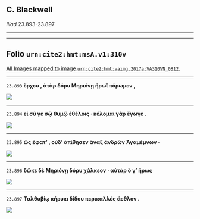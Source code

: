 

## C. Blackwell

*Iliad* 23.893-23.897

---

---

## **Folio `urn:cite2:hmt:msA.v1:310v`**



[All Images mapped to image `urn:cite2:hmt:vaimg.2017a:VA310VN_0812`.](http://www.homermultitext.org/ict2/index.html?urn=urn:cite2:hmt:vaimg.2017a:VA310VN_0812@0.4663,0.3780,0.3821,0.03015&urn=urn:cite2:hmt:vaimg.2017a:VA310VN_0812@0.4702,0.4037,0.4101,0.02282&urn=urn:cite2:hmt:vaimg.2017a:VA310VN_0812@0.4702,0.4209,0.4169,0.02282&urn=urn:cite2:hmt:vaimg.2017a:VA310VN_0812@0.4705,0.4376,0.4114,0.02420&urn=urn:cite2:hmt:vaimg.2017a:VA310VN_0812@0.4711,0.4580,0.3913,0.02448)

---- 

 `23.893`  **ἔρχευ , ἀτὰρ δόρυ Μηριόνῃ ἥρωϊ πόρωμεν ,** 

 <a href="http://www.homermultitext.org/ict2/index.html?urn=urn:cite2:hmt:vaimg.2017a:VA310VN_0812@0.4663,0.3780,0.3821,0.03015"><img src="http://beta.hpcc.uh.edu/scs/image/500/500/urn:cite2:hmt:vaimg.2017a:VA310VN_0812@0.4663,0.3780,0.3821,0.03015"/></a> 

---- 

 `23.894`  **εἰ σύ γε σῷ θυμῷ ἐθέλοις · κέλομαι γὰρ ἔγωγε .** 

 <a href="http://www.homermultitext.org/ict2/index.html?urn=urn:cite2:hmt:vaimg.2017a:VA310VN_0812@0.4702,0.4037,0.4101,0.02282"><img src="http://beta.hpcc.uh.edu/scs/image/500/500/urn:cite2:hmt:vaimg.2017a:VA310VN_0812@0.4702,0.4037,0.4101,0.02282"/></a> 

---- 

 `23.895`  **ὣς ἔφατʼ , οὐδʼ ἀπίθησεν ἄναξ ἀνδρῶν Ἀγαμέμνων ·** 

 <a href="http://www.homermultitext.org/ict2/index.html?urn=urn:cite2:hmt:vaimg.2017a:VA310VN_0812@0.4702,0.4209,0.4169,0.02282"><img src="http://beta.hpcc.uh.edu/scs/image/500/500/urn:cite2:hmt:vaimg.2017a:VA310VN_0812@0.4702,0.4209,0.4169,0.02282"/></a> 

---- 

 `23.896`  **δῶκε δὲ Μηριόνῃ δόρυ χάλκεον · αὐτὰρ ὅ γʼ ἥρως** 

 <a href="http://www.homermultitext.org/ict2/index.html?urn=urn:cite2:hmt:vaimg.2017a:VA310VN_0812@0.4705,0.4376,0.4114,0.02420"><img src="http://beta.hpcc.uh.edu/scs/image/500/500/urn:cite2:hmt:vaimg.2017a:VA310VN_0812@0.4705,0.4376,0.4114,0.02420"/></a> 

---- 

 `23.897`  **Ταλθυβίῳ κήρυκι δίδου περικαλλὲς ἄεθλον .** 

 <a href="http://www.homermultitext.org/ict2/index.html?urn=urn:cite2:hmt:vaimg.2017a:VA310VN_0812@0.4711,0.4580,0.3913,0.02448"><img src="http://beta.hpcc.uh.edu/scs/image/500/500/urn:cite2:hmt:vaimg.2017a:VA310VN_0812@0.4711,0.4580,0.3913,0.02448"/></a> 